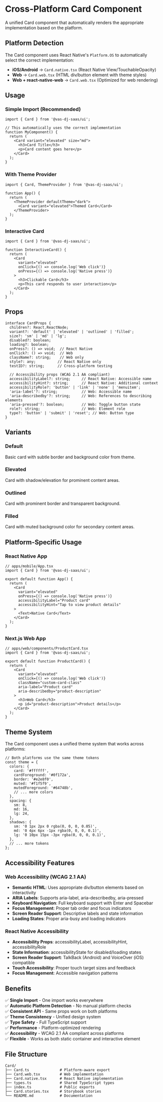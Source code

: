 # Cross-Platform Card Component

A unified Card component that automatically renders the appropriate implementation based on the platform.

## Platform Detection

The Card component uses React Native's `Platform.OS` to automatically select the correct implementation:

- **iOS/Android** → `Card.native.tsx` (React Native View/TouchableOpacity)
- **Web** → `Card.web.tsx` (HTML div/button element with theme styles)
- **Web + react-native-web** → `Card.web.tsx` (Optimized for web rendering)

## Usage

### Simple Import (Recommended)

```tsx
import { Card } from '@vas-dj-saas/ui';

// This automatically uses the correct implementation
function MyComponent() {
  return (
    <Card variant="elevated" size="md">
      <h3>Card Title</h3>
      <p>Card content goes here</p>
    </Card>
  );
}
```

### With Theme Provider

```tsx
import { Card, ThemeProvider } from '@vas-dj-saas/ui';

function App() {
  return (
    <ThemeProvider defaultTheme="dark">
      <Card variant="elevated">Themed Card</Card>
    </ThemeProvider>
  );
}
```

### Interactive Card

```tsx
import { Card } from '@vas-dj-saas/ui';

function InteractiveCard() {
  return (
    <Card 
      variant="elevated" 
      onClick={() => console.log('Web click')}
      onPress={() => console.log('Native press')}
    >
      <h3>Clickable Card</h3>
      <p>This card responds to user interaction</p>
    </Card>
  );
}
```

## Props

```tsx
interface CardProps {
  children?: React.ReactNode;
  variant?: 'default' | 'elevated' | 'outlined' | 'filled';
  size?: 'sm' | 'md' | 'lg';
  disabled?: boolean;
  loading?: boolean;
  onPress?: () => void;  // React Native
  onClick?: () => void;  // Web
  className?: string;    // Web only
  style?: any;          // React Native only
  testID?: string;      // Cross-platform testing
  
  // Accessibility props (WCAG 2.1 AA compliant)
  accessibilityLabel?: string;     // React Native: Accessible name
  accessibilityHint?: string;      // React Native: Additional context
  accessibilityRole?: 'button' | 'link' | 'none' | 'menuitem';
  'aria-label'?: string;           // Web: Accessible name
  'aria-describedby'?: string;     // Web: References to describing elements
  'aria-pressed'?: boolean;        // Web: Toggle button state
  role?: string;                   // Web: Element role
  type?: 'button' | 'submit' | 'reset'; // Web: Button type
}
```

## Variants

### Default
Basic card with subtle border and background color from theme.

### Elevated
Card with shadow/elevation for prominent content areas.

### Outlined
Card with prominent border and transparent background.

### Filled
Card with muted background color for secondary content areas.

## Platform-Specific Usage

### React Native App
```tsx
// apps/mobile/App.tsx
import { Card } from '@vas-dj-saas/ui';

export default function App() {
  return (
    <Card 
      variant="elevated" 
      onPress={() => console.log('Native press')}
      accessibilityLabel="Product card"
      accessibilityHint="Tap to view product details"
    >
      <Text>Native Card</Text>
    </Card>
  );
}
```

### Next.js Web App
```tsx
// apps/web/components/ProductCard.tsx
import { Card } from '@vas-dj-saas/ui';

export default function ProductCard() {
  return (
    <Card 
      variant="elevated" 
      onClick={() => console.log('Web click')}
      className="custom-card-class"
      aria-label="Product card"
      aria-describedby="product-description"
    >
      <h3>Web Card</h3>
      <p id="product-description">Product details</p>
    </Card>
  );
}
```

## Theme System

The Card component uses a unified theme system that works across platforms:

```tsx
// Both platforms use the same theme tokens
const theme = {
  colors: {
    card: '#ffffff',
    cardForeground: '#0f172a',
    border: '#e2e8f0',
    muted: '#f1f5f9',
    mutedForeground: '#64748b',
    // ... more colors
  },
  spacing: {
    sm: 8,
    md: 16,
    lg: 24,
  },
  shadows: {
    sm: '0 1px 2px 0 rgba(0, 0, 0, 0.05)',
    md: '0 4px 6px -1px rgba(0, 0, 0, 0.1)',
    lg: '0 10px 15px -3px rgba(0, 0, 0, 0.1)',
  },
  // ... more tokens
};
```

## Accessibility Features

### Web Accessibility (WCAG 2.1 AA)
- **Semantic HTML**: Uses appropriate div/button elements based on interactivity
- **ARIA Labels**: Supports aria-label, aria-describedby, aria-pressed
- **Keyboard Navigation**: Full keyboard support with Enter and Spacebar
- **Focus Management**: Proper tab order and focus indicators
- **Screen Reader Support**: Descriptive labels and state information
- **Loading States**: Proper aria-busy and loading indicators

### React Native Accessibility
- **Accessibility Props**: accessibilityLabel, accessibilityHint, accessibilityRole
- **State Information**: accessibilityState for disabled/loading states
- **Screen Reader Support**: TalkBack (Android) and VoiceOver (iOS) compatible
- **Touch Accessibility**: Proper touch target sizes and feedback
- **Focus Management**: Accessible navigation patterns

## Benefits

✅ **Single Import** - One import works everywhere  
✅ **Automatic Platform Detection** - No manual platform checks  
✅ **Consistent API** - Same props work on both platforms  
✅ **Theme Consistency** - Unified design system  
✅ **Type Safety** - Full TypeScript support  
✅ **Performance** - Platform-optimized rendering  
✅ **Accessibility** - WCAG 2.1 AA compliant across platforms  
✅ **Flexible** - Works as both static container and interactive element  

## File Structure

```
Card/
├── Card.ts              # Platform-aware export
├── Card.web.tsx         # Web implementation  
├── Card.native.tsx      # React Native implementation
├── types.ts             # Shared TypeScript types
├── index.ts             # Public exports
├── Card.stories.tsx     # Storybook stories
└── README.md            # Documentation
```